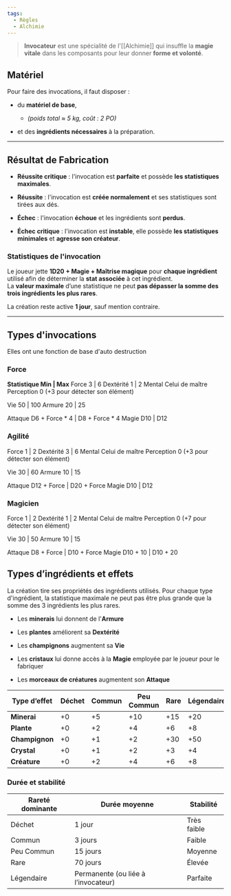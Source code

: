 ```yaml
---
tags:
  - Règles
  - Alchimie
---
```

> **Invocateur** est une spécialité de l'[[Alchimie]] qui insuffle la **magie vitale** dans les composants pour leur donner **forme et volonté**.  

## Matériel

Pour faire des invocations, il faut disposer :

- du **matériel de base**,
	- _(poids total ≈ 5 kg, coût : 2 PO)_
	
- et des **ingrédients nécessaires** à la préparation.

---

## Résultat de Fabrication

- **Réussite critique** : l'invocation est **parfaite** et possède **les statistiques maximales**.
    
- **Réussite** : l'invocation est **créée normalement** et ses statistiques sont tirées aux dés.
    
- **Échec** : l'invocation **échoue** et les ingrédients sont **perdus**.
    
- **Échec critique** : l'invocation est **instable**, elle possède **les statistiques minimales** et **agresse son créateur**.

### Statistiques de l'invocation

Le joueur jette **1D20 + Magie + Maîtrise magique** pour **chaque ingrédient** utilisé afin de déterminer la **stat associée** à cet ingrédient.  
La **valeur maximale** d’une statistique ne peut **pas dépasser la somme des trois ingrédients les plus rares**.

La création reste active **1 jour**, sauf mention contraire.

---

## Types d'invocations

Elles ont une fonction de base d'auto destruction

### Force

**Statistique Min | Max**
Force 3 | 6
Dextérité 1 | 2
Mental Celui de maître
Perception 0 (+3 pour détecter son élément)

Vie 50 | 100
Armure 20 | 25

Attaque D6 + Force * 4 | D8 + Force * 4
Magie D10 | D12

### Agilité

Force 1 | 2
Dextérité 3 | 6
Mental Celui de maître
Perception 0 (+3 pour détecter son élément)

Vie 30 | 60
Armure 10 | 15

Attaque D12 + Force | D20 + Force
Magie D10 | D12

### Magicien

Force 1 | 2
Dextérité 1 | 2
Mental Celui de maître
Perception 0 (+7 pour détecter son élément)

Vie 30 | 50
Armure 10 | 15

Attaque D8 + Force | D10 + Force
Magie D10 + 10 | D10 + 20

## Types d’ingrédients et effets

La création tire ses propriétés des ingrédients utilisés.
Pour chaque type d'ingrédient, la statistique maximale ne peut pas être plus grande que la somme des 3 ingrédients les plus rares.

- Les **minerais** lui donnent de l'**Armure**
    
- Les **plantes** améliorent sa **Dextérité**
    
- Les **champignons** augmentent sa **Vie**
    
- Les **cristaux** lui donne accès à la **Magie** employée par le joueur pour le fabriquer
    
- Les **morceaux de créatures** augmentent son **Attaque**

| Type d’effet   | Déchet | Commun | Peu Commun | Rare | Légendaire |
| -------------- | ------ | ------ | ---------- | ---- | ---------- |
| **Minerai**    | +0     | +5     | +10        | +15  | +20        |
| **Plante**     | +0     | +2     | +4         | +6   | +8         |
| **Champignon** | +0     | +1     | +2         | +30  | +50        |
| **Crystal**    | +0     | +1     | +2         | +3   | +4         |
| **Créature**   | +0     | +2     | +4         | +6   | +8         |
### **Durée et stabilité**

| Rareté dominante | Durée moyenne                       | Stabilité   |
| ---------------- | ----------------------------------- | ----------- |
| Déchet           | 1 jour                              | Très faible |
| Commun           | 3 jours                             | Faible      |
| Peu Commun       | 15 jours                            | Moyenne     |
| Rare             | 70 jours                            | Élevée      |
| Légendaire       | Permanente (ou liée à l’invocateur) | Parfaite    |
